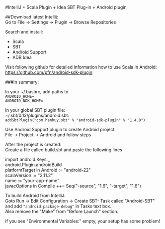 #IntelliJ + Scala Plugin + Idea SBT Plug-in + Android plugin

##Download latest Intellij:  
Go to File -> Settings -> Plugin -> Browse Repositories  

Search and install:   
- Scala  
- SBT  
- Android Support   
- ADB Idea   

Visit following github for detailed information how to use Scala in Android:  
https://github.com/pfn/android-sdk-plugin  

###In summary:

In your ~/.bashrc, add paths to   
`ANDROID_HOME=   `  
`ANDROID_NDK_HOME=`     

In your global SBT plugin file:  
~/.sbt/0.13/plugins/android.sbt:  
`addSbtPlugin("com.hanhuy.sbt" % "android-sdk-plugin" % "1.4.8")  `

Use Android Support plugin to create Android project:  
File -> Project -> Android and follow steps  

After the project is created:  
Create a file called build.sbt and paste the following lines  

import android.Keys._   
android.Plugin.androidBuild  
platformTarget in Android := "android-22"  
scalaVersion := "2.11.2"  
name := "your-app-name"  
javacOptions in Compile ++= Seq("-source", "1.6", "-target", "1.6")  


To build Android from IntelliJ:  
Goto Run -> Edit Configuration -> Create SBT- Task called "Android-SBT" and add `"android:package-debug"` in Tasks text box.  
Also remove the "Make" from "Before Launch" section.  

If you see "Environmental Variables:" empty, your setup has some problem!  


